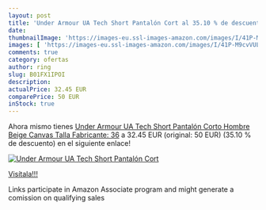 ```yaml
---
layout: post
title: 'Under Armour UA Tech Short Pantalón Cort al 35.10 % de descuento'
date: 
thumbnailImage: 'https://images-eu.ssl-images-amazon.com/images/I/41P-M9cvVUL._SL200_.jpg'
images: [ 'https://images-eu.ssl-images-amazon.com/images/I/41P-M9cvVUL._SL200_.jpg' ]
comments: true
category: ofertas
author: ring
slug: B01FX1IPOI
description:
actualPrice: 32.45 EUR
comparePrice: 50 EUR
inStock: true
---
```


Ahora mismo tienes [Under Armour UA Tech Short Pantalón Corto  Hombre  Beige  Canvas   Talla Fabricante: 36](https://www.amazon.es/dp/B01FX1IPOI/?tag=tolees-21) a 32.45 EUR (original: 50 EUR) (35.10 %  de descuento) en el siguiente enlace!

[![Under Armour UA Tech Short Pantalón Cort](https://images-eu.ssl-images-amazon.com/images/I/41P-M9cvVUL._SL200_.jpg)](https://www.amazon.es/dp/B01FX1IPOI/?tag=tolees-21)

[Visítala!!!](https://www.amazon.es/dp/B01FX1IPOI/?tag=tolees-21)

Links participate in Amazon Associate program and might generate a comission on qualifying sales

